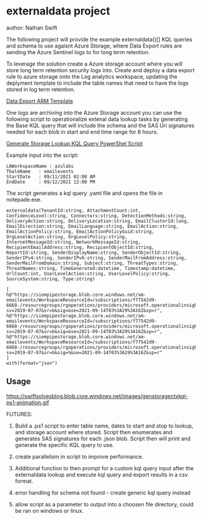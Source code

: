 # externaldata project
author: Nathan Swift

The following project will provide the example externaldata()[] KQL queries and schema to use agaisnt Azure Storage, where Data Export rules are sending the Azure Sentinel logs to for long term retention.

To leverage the solution create a Azure storage account where you will store long term retention security logs into. Create and deploy a data export rule to azure storage onto the Log analytics workspace, updating the deplyment template to include the table names that need to have the logs stored in log term retention.

[Data Export ARM Template](https://docs.microsoft.com/en-us/azure/azure-monitor/logs/logs-data-export?tabs=json#create-or-update-data-export-rule)

One logs are archiving into the Azure Storage account you can use the following script to operationalize extenal data lookup tasks by generating the Base KQL query that will include the schema and the SAS Uri signatures needed for each blob in start and end time range for 8 hours.

[Generate Storage Lookup KQL Query PowerShel Script](https://github.com/swiftsolves-msft/kql/blob/main/externaldata/genstoragectxkql.ps1)

Example input into the script:
```StorageAcctName : siempipestorage
LAWorkspaceName : azulabs
TbaleName 	: emailevents
StartDate 	: 09/11/2021 02:00 AM
EndDate 	: 09/12/2021 12:00 PM
```

The script generates a kql query .yaml file and opens the file in notepade.exe.

```
externaldata(TenantId:string, AttachmentCount:int, ConfidenceLevel:string, Connectors:string, DetectionMethods:string, DeliveryAction:string, DeliveryLocation:string, EmailClusterId:long, EmailDirection:string, EmailLanguage:string, EmailAction:string, EmailActionPolicy:string, EmailActionPolicyGuid:string, OrgLevelAction:string, OrgLevelPolicy:string, InternetMessageId:string, NetworkMessageId:string, RecipientEmailAddress:string, RecipientObjectId:string, ReportId:string, SenderDisplayName:string, SenderObjectId:string, SenderIPv4:string, SenderIPv6:string, SenderMailFromAddress:string, SenderMailFromDomain:string, Subject:string, ThreatTypes:string, ThreatNames:string, TimeGenerated:datetime, Timestamp:datetime, UrlCount:int, UserLevelAction:string, UserLevelPolicy:string, SourceSystem:string, Type:string)

[
h@"https://siempipestorage.blob.core.windows.net/am-emailevents/WorkspaceResourceId=/subscriptions/f77542d9-6668-/resourcegroups/rgoperations/providers/microsoft.operationalinsights/workspaces/azulabs/y=2021/m=09/d=11/h=21/m=00/PT1H.json?sv=2019-07-07&sr=b&sig=&se=2021-09-14T03%3A29%3A16Z&sp=r",
h@"https://siempipestorage.blob.core.windows.net/am-emailevents/WorkspaceResourceId=/subscriptions/f77542d9-6668-/resourcegroups/rgoperations/providers/microsoft.operationalinsights/workspaces/azulabs/y=2021/m=09/d=12/h=06/m=00/PT1H.json?sv=2019-07-07&sr=b&sig=&se=2021-09-14T03%3A29%3A16Z&sp=r",
h@"https://siempipestorage.blob.core.windows.net/am-emailevents/WorkspaceResourceId=/subscriptions/f77542d9-6668-/resourcegroups/rgoperations/providers/microsoft.operationalinsights/workspaces/azulabs/y=2021/m=09/d=12/h=11/m=00/PT1H.json?sv=2019-07-07&sr=b&sig=%&se=2021-09-14T03%3A29%3A16Z&sp=r"
]
with(format="json")
```

 ## Usage
https://swiftsolvesblog.blob.core.windows.net/images/genstoragectxkql-ps1-animation.gif

FUTURES:
1. Build a .ps1 script to enter table name, dates to start and stop to lookup, and storage account where stored. Script then enumerates and generates SAS signatures for each .json blob. Script then will print and generate the specific KQL query to use. 

2. create parallelism in script to improve performance.

3. Additional function to then prompt for a custom kql query input after the externaldata lookup and execute kql query and export results in a csv format.

4. error handling for schema not found - create generic kql query instead

5. allow script as a parameter to output into a choosen file directory, could be ran on windows or linux.
